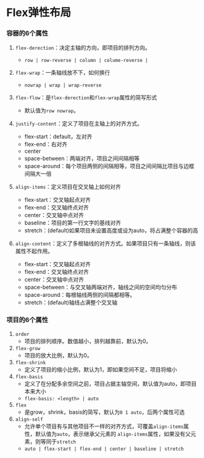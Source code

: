 # Flex弹性布局

### 容器的6个属性
1. `flex-derection`：决定主轴的方向，即项目的排列方向。
	- `row | row-reverse | column | colume-reverse |`

2. `flex-wrap`：一条轴线放不下，如何换行
	- `nowrap | wrap | wrap-reverse`

3. `flex-flow`：是`flex-derection`和`flex-wrap`属性的简写形式
	- 默认值为`row nowrap`。

4. `justify-content`：定义了项目在主轴上的对齐方式。
	- flex-start：default，左对齐
	- flex-end：右对齐 
	- center
	- space-between：两端对齐，项目之间间隔相等
	- space-around：每个项目两侧的间隔相等，项目之间间隔比项目与边框间隔大一倍

5. `align-items`：定义项目在交叉轴上如何对齐
	- flex-start：交叉轴起点对齐
	- flex-end：交叉轴终点对齐
	- center：交叉轴中点对齐
	- baseline：项目的第一行文字的基线对齐
	- stretch：(default)如果项目未设置高度或设为auto，将占满整个容器的高

6. `align-content`：定义了多根轴线的对齐方式。如果项目只有一条轴线，则该属性不起作用。
	- flex-start：交叉轴起点对齐
	- flex-end：交叉轴终点对齐
	- center：交叉轴中点对齐
	- space-between：与交叉轴两端对齐，轴线之间的空间均匀分布
	- space-around：每根轴线两侧的间隔都相等。
	- stretch：(default)轴线占满整个交叉轴

### 项目的6个属性
1. `order`
	- 项目的排列顺序。数值越小，排列越靠前，默认为0。
2. `flex-grow`
	- 项目的放大比例，默认为0。
3. `flex-shrink`
	- 定义了项目的缩小比例，默认为1，即如果空间不足，项目将缩小
4. `flex-basis`
	- 定义了在分配多余空间之前，项目占据主轴空间，默认值为auto，即项目本来大小
	- `flex-basis: <length> | auto`
5. `flex`
	- 是grow，shrink，basis的简写，默认为`0 1 auto`，后两个属性可选
6. `align-self`
	- 允许单个项目有与其他项目不一样的对齐方式，可覆盖`align-items`属性，默认值为`auto`，表示继承父元素的	`align-items`属性，如果没有父元素，则等同于`stretch`
	- `auto | flex-start | flex-end | center | baseline | stretch`
























